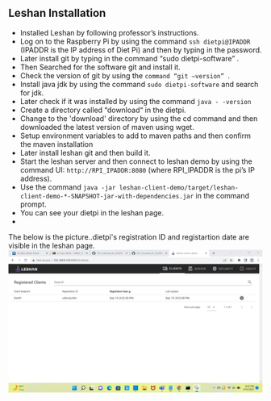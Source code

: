## Leshan Installation

- Installed Leshan by following professor’s instructions.
- Log on to the Raspberry Pi by using the command ``` ssh dietpi@IPADDR ``` (IPADDR is the IP address of Diet Pi) and then by typing in the password.
- Later install git by typing in the command “sudo dietpi-software” . 
- Then Searched for the software git and install it. 
- Check the version of git by using the  ```command “git –version” ```.
- Install java jdk by using the command ``` sudo dietpi-software ``` and search for jdk. 
- Later check if it was installed by using the command ```java - -version```
- Create a directory called “download“ in the dietpi. 
- Change to the 'download' directory by using the cd command and then downloaded the latest version of maven using wget.
- Setup environment variables to add to maven paths and then confirm the maven installation
- Later  install leshan git and then build it. 
- Start the leshan server and then connect to leshan demo by using the command UI:  ``` http://RPI_IPADDR:8080 ``` (where RPI_IPADDR is the pi’s IP address). 
- Use the command ``` java -jar leshan-client-demo/target/leshan-client-demo-*-SNAPSHOT-jar-with-dependencies.jar ``` in the command prompt.
-  You can see your dietpi in the leshan page.
-
The below is the picture..dietpi's registration ID and registartion date are visible in the leshan page.
![image](leshan_client-ss.png)




